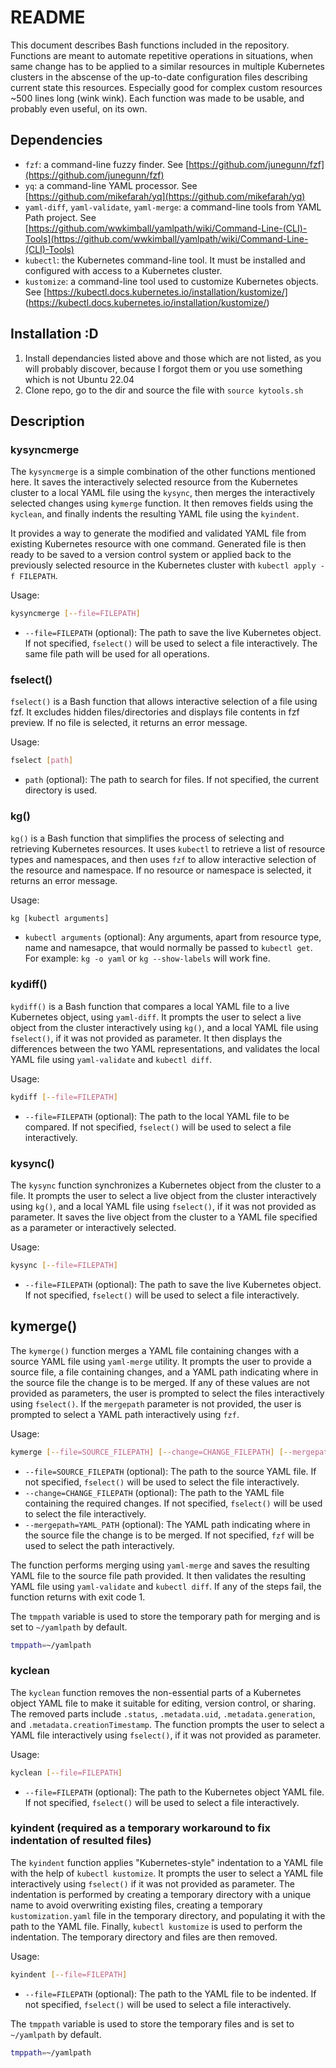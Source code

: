 # README

This document describes Bash functions included in the repository. Functions are meant to automate repetitive operations in situations, when same change has to be applied to a similar resources in multiple Kubernetes clusters in the abscense of the up-to-date configuration files describing current state this resources. Especially good for complex custom resources ~500 lines long (wink wink). Each function was made to be usable, and probably even useful, on its own.

## Dependencies

- `fzf`: a command-line fuzzy finder. See [https://github.com/junegunn/fzf](https://github.com/junegunn/fzf)
- `yq`: a command-line YAML processor. See [https://github.com/mikefarah/yq](https://github.com/mikefarah/yq)
- `yaml-diff`, `yaml-validate`, `yaml-merge`: a command-line tools from YAML Path project. See [https://github.com/wwkimball/yamlpath/wiki/Command-Line-(CLI)-Tools](https://github.com/wwkimball/yamlpath/wiki/Command-Line-(CLI)-Tools)
- `kubectl`: the Kubernetes command-line tool. It must be installed and configured with access to a Kubernetes cluster.
- `kustomize`: a command-line tool used to customize Kubernetes objects. See [https://kubectl.docs.kubernetes.io/installation/kustomize/] (https://kubectl.docs.kubernetes.io/installation/kustomize/)

## Installation :D

1. Install dependancies listed above and those which are not listed, as you will probably discover, because I forgot them or you use something which is not Ubuntu 22.04
2. Clone repo, go to the dir and source the file with `source kytools.sh`

## Description

### kysyncmerge

The `kysyncmerge` is a simple combination of the other functions mentioned here. It saves the interactively selected resource from the Kubernetes cluster to a local YAML file using the `kysync`, then merges the interactively selected changes using `kymerge` function. It then removes fields using the `kyclean`, and finally indents the resulting YAML file using the `kyindent`.

It provides a way to generate the modified and validated YAML file from existing Kubernetes resource with one command. Generated file is then ready to be saved to a version control system or applied back to the previously selected resource in the Kubernetes cluster with `kubectl apply -f FILEPATH`.

Usage:

```bash
kysyncmerge [--file=FILEPATH]
```

- `--file=FILEPATH` (optional): The path to save the live Kubernetes object. If not specified, `fselect()` will be used to select a file interactively. The same file path will be used for all operations.

### fselect()

`fselect()` is a Bash function that allows interactive selection of a file using fzf. It excludes hidden files/directories and displays file contents in fzf preview. If no file is selected, it returns an error message.

Usage:

```bash
fselect [path]
```

- `path` (optional): The path to search for files. If not specified, the current directory is used.

### kg()

`kg()` is a Bash function that simplifies the process of selecting and retrieving Kubernetes resources. It uses `kubectl` to retrieve a list of resource types and namespaces, and then uses `fzf` to allow interactive selection of the resource and namespace. If no resource or namespace is selected, it returns an error message.

Usage:

```bash
kg [kubectl arguments]
```

- `kubectl arguments` (optional): Any arguments, apart from resource type, name and namesapce, that would normally be passed to `kubectl get`. For example: `kg -o yaml` or `kg --show-labels` will work fine.

### kydiff()

`kydiff()` is a Bash function that compares a local YAML file to a live Kubernetes object, using `yaml-diff`. It prompts the user to select a live object from the cluster interactively using `kg()`, and a local YAML file using `fselect()`, if it was not provided as parameter. It then displays the differences between the two YAML representations, and validates the local YAML file using `yaml-validate` and `kubectl diff`.

Usage:

```bash
kydiff [--file=FILEPATH]
```

- `--file=FILEPATH` (optional): The path to the local YAML file to be compared. If not specified, `fselect()` will be used to select a file interactively.

### kysync()

The `kysync` function synchronizes a Kubernetes object from the cluster to a file. It prompts the user to select a live object from the cluster interactively using `kg()`, and a local YAML file using `fselect()`, if it was not provided as parameter. It saves the live object from the cluster to a YAML file specified as a parameter or interactively selected.

Usage:

```bash
kysync [--file=FILEPATH]
```

- `--file=FILEPATH` (optional): The path to save the live Kubernetes object. If not specified, `fselect()` will be used to select a file interactively.

## kymerge()

The `kymerge()` function merges a YAML file containing changes with a source YAML file using `yaml-merge` utility. It prompts the user to provide a source file, a file containing changes, and a YAML path indicating where in the source file the change is to be merged. If any of these values are not provided as parameters, the user is prompted to select the files interactively using `fselect()`. If the `mergepath` parameter is not provided, the user is prompted to select a YAML path interactively using `fzf`.

Usage:

```bash
kymerge [--file=SOURCE_FILEPATH] [--change=CHANGE_FILEPATH] [--mergepath=YAML_PATH]
```

- `--file=SOURCE_FILEPATH` (optional): The path to the source YAML file. If not specified, `fselect()` will be used to select the file interactively.
- `--change=CHANGE_FILEPATH` (optional): The path to the YAML file containing the required changes. If not specified, `fselect()` will be used to select the file interactively.
- `--mergepath=YAML_PATH` (optional): The YAML path indicating where in the source file the change is to be merged. If not specified, `fzf` will be used to select the path interactively.

The function performs merging using `yaml-merge` and saves the resulting YAML file to the source file path provided. It then validates the resulting YAML file using `yaml-validate` and `kubectl diff`. If any of the steps fail, the function returns with exit code 1.

The `tmppath` variable is used to store the temporary path for merging and is set to `~/yamlpath` by default.

```bash
tmppath=~/yamlpath
```

### kyclean

The `kyclean` function removes the non-essential parts of a Kubernetes object YAML file to make it suitable for editing, version control, or sharing. The removed parts include `.status`, `.metadata.uid`, `.metadata.generation`, and `.metadata.creationTimestamp`. The function prompts the user to select a YAML file interactively using `fselect()`, if it was not provided as parameter.

Usage:

```bash
kyclean [--file=FILEPATH]
```

- `--file=FILEPATH` (optional): The path to the Kubernetes object YAML file. If not specified, `fselect()` will be used to select a file interactively.

### kyindent (required as a temporary workaround to fix indentation of resulted files)

The `kyindent` function applies "Kubernetes-style" indentation to a YAML file with the help of `kubectl kustomize`. It prompts the user to select a YAML file interactively using `fselect()` if it was not provided as parameter. The indentation is performed by creating a temporary directory with a unique name to avoid overwriting existing files, creating a temporary `kustomization.yaml` file in the temporary directory, and populating it with the path to the YAML file. Finally, `kubectl kustomize` is used to perform the indentation. The temporary directory and files are then removed.

Usage:

```bash
kyindent [--file=FILEPATH]
```

- `--file=FILEPATH` (optional): The path to the YAML file to be indented. If not specified, `fselect()` will be used to select a file interactively.

The `tmppath` variable is used to store the temporary files and is set to `~/yamlpath` by default.

```bash
tmppath=~/yamlpath
```



